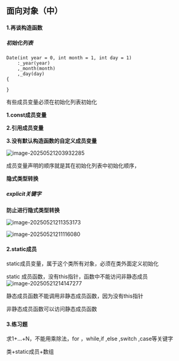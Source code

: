 ## 面向对象（中）

#### 1.再谈构造函数

##### 初始化列表

```
Date(int year = 0, int month = 1, int day = 1)
	:_year(year)
	,_month(month)
	,_day(day)
{
	
}
```

有些成员变量必须在初始化列表初始化

**1.const成员变量**

**2.引用成员变量**

**3.没有默认构造函数的自定义成员变量**

![image-20250521203932285](C:\Users\LIYUFENG\AppData\Roaming\Typora\typora-user-images\image-20250521203932285.png)

成员变量声明的顺序就是其在初始化列表中初始化顺序，

**隐式类型转换**

##### explicit关键字  

**防止进行隐式类型转换**

![image-20250521211353173](C:\Users\LIYUFENG\AppData\Roaming\Typora\typora-user-images\image-20250521211353173.png)

![image-20250521211116080](C:\Users\LIYUFENG\AppData\Roaming\Typora\typora-user-images\image-20250521211116080.png)

#### 2.static成员

 static成员变量，属于这个类所有对象，必须在类外面定义初始化

static 成员函数，没有this指针，函数中不能访问非静态成员![image-20250521214147277](C:\Users\LIYUFENG\AppData\Roaming\Typora\typora-user-images\image-20250521214147277.png)

静态成员函数不能调用非静态成员函数，因为没有this指针

非静态成员函数可以访问静态成员函数

#### 3.练习题

求1+...+N，不能用乘除法，for ，while,if ,else ,switch ,case等关键字

类+static成员+数组

